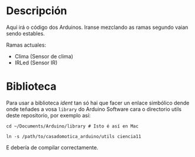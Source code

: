 Descripción
===========

Aquí irá o código dos Arduinos.
Iranse mezclando as ramas segundo vaian sendo estables.

Ramas actuales:

 + Clima (Sensor de clima)
 + IRLed (Sensor IR)


Biblioteca
==========

Para usar a biblioteca _ident_ tan só hai que facer un enlace simbólico
dende onde teñades a vosa `library` do Arduino Software cara o
directorio utils deste repositorio, por exemplo así:

    cd ~/Documents/Arduino/library # Isto é así en Mac

    ln -s /path/to/casadomotica_arduino/utils ciencia11

E debería de compilar correctamente.

